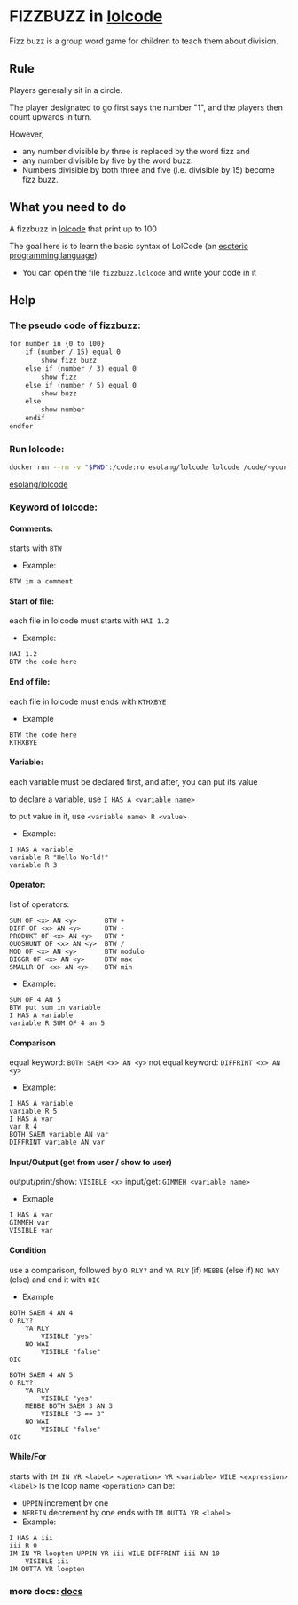 # FIZZBUZZ in [lolcode](http://www.lolcode.org/)

Fizz buzz is a group word game for children to teach them about division.

## Rule

Players generally sit in a circle.

The player designated to go first says the number "1", and the players then count upwards in turn.

However,
- any number divisible by three is replaced by the word fizz and
- any number divisible by five by the word buzz.
- Numbers divisible by both three and five (i.e. divisible by 15) become fizz buzz.

## What you need to do

A fizzbuzz in [lolcode](https://en.wikipedia.org/wiki/LOLCODE) that print up to 100

The goal here is to learn the basic syntax of LolCode (an [esoteric programming language](https://en.wikipedia.org/wiki/Esoteric_programming_language))

- You can open the file `fizzbuzz.lolcode` and write your code in it

## Help

### The pseudo code of fizzbuzz:
```txt
for number in {0 to 100}
    if (number / 15) equal 0
        show fizz buzz
    else if (number / 3) equal 0
        show fizz
    else if (number / 5) equal 0
        show buzz
    else
        show number
    endif
endfor
```

### Run lolcode:
```bash
docker run --rm -v "$PWD":/code:ro esolang/lolcode lolcode /code/<yourfile>
```

[esolang/lolcode](https://hub.docker.com/r/esolang/lolcode)

### Keyword of lolcode:

#### Comments:
starts with `BTW`
- Example:
```
BTW im a comment
```

#### Start of file:
each file in lolcode must starts with `HAI 1.2`
- Example:
```
HAI 1.2
BTW the code here
```

#### End of file:
each file in lolcode must ends with `KTHXBYE`
- Example
```
BTW the code here
KTHXBYE
```

#### Variable:
each variable must be declared first, and after, you can put its value

to declare a variable, use `I HAS A <variable name>`

to put value in it, use `<variable name> R <value>`
- Example:
```
I HAS A variable
variable R "Hello World!"
variable R 3
```

#### Operator:
list of operators:
```
SUM OF <x> AN <y>       BTW +
DIFF OF <x> AN <y>      BTW -
PRODUKT OF <x> AN <y>   BTW *
QUOSHUNT OF <x> AN <y>  BTW /
MOD OF <x> AN <y>       BTW modulo
BIGGR OF <x> AN <y>     BTW max
SMALLR OF <x> AN <y>    BTW min
```
- Example:
```
SUM OF 4 AN 5
BTW put sum in variable
I HAS A variable
variable R SUM OF 4 an 5
```

#### Comparison
equal keyword: `BOTH SAEM <x> AN <y>`
not equal keyword: `DIFFRINT <x> AN <y>`
- Example:
```
I HAS A variable
variable R 5
I HAS A var
var R 4
BOTH SAEM variable AN var
DIFFRINT variable AN var
```

#### Input/Output (get from user / show to user)
output/print/show: `VISIBLE <x>`
input/get: `GIMMEH <variable name>`
- Exmaple
```
I HAS A var
GIMMEH var
VISIBLE var
```

#### Condition
use a comparison, followed by `O RLY?` and `YA RLY` (if) `MEBBE` (else if) `NO WAY` (else) and end it with `OIC`
- Example
```
BOTH SAEM 4 AN 4
O RLY?
    YA RLY
        VISIBLE "yes"
    NO WAI
        VISIBLE "false"
OIC
```
```
BOTH SAEM 4 AN 5
O RLY?
    YA RLY
        VISIBLE "yes"
    MEBBE BOTH SAEM 3 AN 3
        VISIBLE "3 == 3"
    NO WAI
        VISIBLE "false"
OIC
```

#### While/For
starts with `IM IN YR <label> <operation> YR <variable> WILE <expression>`
`<label>` is the loop name
`<operation>` can be:
- `UPPIN` increment by one
- `NERFIN` decrement by one
ends with `IM OUTTA YR <label>`
- Example:
```
I HAS A iii
iii R 0
IM IN YR loopten UPPIN YR iii WILE DIFFRINT iii AN 10
    VISIBLE iii
IM OUTTA YR loopten
```

### more docs: [docs](https://github.com/justinmeza/lolcode-spec/blob/master/v1.2/lolcode-spec-v1.2.md)
